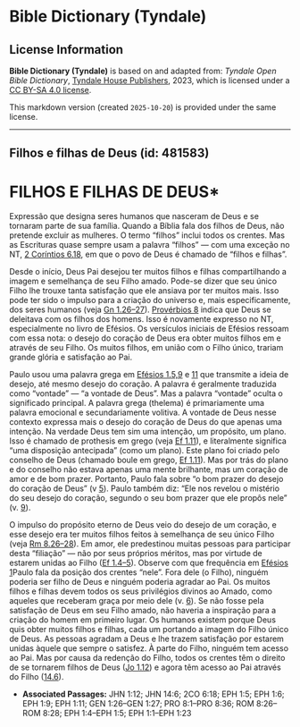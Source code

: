 # Bible Dictionary (Tyndale)

## License Information

**Bible Dictionary (Tyndale)** is based on and adapted from: _Tyndale Open Bible Dictionary_, [Tyndale House Publishers](https://tyndaleopenresources.com/), 2023, which is licensed under a [CC BY-SA 4.0 license](https://creativecommons.org/licenses/by-sa/4.0/legalcode.en).

This markdown version (created `2025-10-20`) is provided under the same license.



--------------------------------

## Filhos e filhas de Deus (id: 481583)

FILHOS E FILHAS DE DEUS\*
=========================

Expressão que designa seres humanos que nasceram de Deus e se tornaram parte de sua família. Quando a Bíblia fala dos filhos de Deus, não pretende excluir as mulheres. O termo “filhos” inclui todos os crentes. Mas as Escrituras quase sempre usam a palavra “filhos” — com uma exceção no NT, [2 Coríntios 6\.18](https://ref.ly/2Cor6:18), em que o povo de Deus é chamado de “filhos e filhas”.

Desde o início, Deus Pai desejou ter muitos filhos e filhas compartilhando a imagem e semelhança de seu Filho amado. Pode\-se dizer que seu único Filho lhe trouxe tanta satisfação que ele ansiava por ter muitos mais. Isso pode ter sido o impulso para a criação do universo e, mais especificamente, dos seres humanos (veja [Gn 1\.26–27](https://ref.ly/Gen1:26-Gen1:27)). [Provérbios 8](https://ref.ly/Prov8:1-Prov8:36) indica que Deus se deleitava com os filhos dos homens. Isso é novamente expresso no NT, especialmente no livro de Efésios. Os versículos iniciais de Efésios ressoam com essa nota: o desejo do coração de Deus era obter muitos filhos em e através de seu Filho. Os muitos filhos, em união com o Filho único, trariam grande glória e satisfação ao Pai.

Paulo usou uma palavra grega em [Efésios 1\.5,9](https://ref.ly/Eph1:5,Eph1:9) e [11](https://ref.ly/Eph1:11) que transmite a ideia de desejo, até mesmo desejo do coração. A palavra é geralmente traduzida como “vontade” — “a vontade de Deus”. Mas a palavra “vontade” oculta o significado principal. A palavra grega (thelema) é primariamente uma palavra emocional e secundariamente volitiva. A vontade de Deus nesse contexto expressa mais o desejo do coração de Deus do que apenas uma intenção. Na verdade Deus tem sim uma intenção, um propósito, um plano. Isso é chamado de prothesis em grego (veja [Ef 1\.11](https://ref.ly/Eph1:11)), e literalmente significa “uma disposição antecipada” (como um plano). Este plano foi criado pelo conselho de Deus (chamado boule em grego, [Ef 1\.11](https://ref.ly/Eph1:11)). Mas por trás do plano e do conselho não estava apenas uma mente brilhante, mas um coração de amor e de bom prazer. Portanto, Paulo fala sobre “o bom prazer do desejo do coração de Deus” (v [5](https://ref.ly/Eph1:5)). Paulo também diz: “Ele nos revelou o mistério do seu desejo do coração, segundo o seu bom prazer que ele propôs nele” (v. [9](https://ref.ly/Eph1:9)).

O impulso do propósito eterno de Deus veio do desejo de um coração, e esse desejo era ter muitos filhos feitos à semelhança de seu único Filho (veja [Rm 8\.26–28](https://ref.ly/Rom8:26-Rom8:28)). Em amor, ele predestinou muitas pessoas para participar desta “filiação” — não por seus próprios méritos, mas por virtude de estarem unidas ao Filho ([Ef 1\.4–5](https://ref.ly/Eph1:4-Eph1:5)). Observe com que frequência em [Efésios 1](https://ref.ly/Eph1:1-Eph1:23)Paulo fala da posição dos crentes “nele”. Fora dele (o Filho), ninguém poderia ser filho de Deus e ninguém poderia agradar ao Pai. Os muitos filhos e filhas devem todos os seus privilégios divinos ao Amado, como aqueles que receberam graça por meio dele (v. [6](https://ref.ly/Eph1:6)). Se não fosse pela satisfação de Deus em seu Filho amado, não haveria a inspiração para a criação do homem em primeiro lugar. Os humanos existem porque Deus quis obter muitos filhos e filhas, cada um portando a imagem do Filho único de Deus. As pessoas agradam a Deus e lhe trazem satisfação por estarem unidas àquele que sempre o satisfez. À parte do Filho, ninguém tem acesso ao Pai. Mas por causa da redenção do Filho, todos os crentes têm o direito de se tornarem filhos de Deus ([Jo 1\.12](https://ref.ly/John1:12)) e agora têm acesso ao Pai através do Filho ([14\.6](https://ref.ly/John14:6)).

* **Associated Passages:** JHN 1:12; JHN 14:6; 2CO 6:18; EPH 1:5; EPH 1:6; EPH 1:9; EPH 1:11; GEN 1:26–GEN 1:27; PRO 8:1–PRO 8:36; ROM 8:26–ROM 8:28; EPH 1:4–EPH 1:5; EPH 1:1–EPH 1:23

